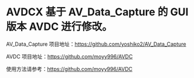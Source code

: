 AVDCX 基于 AV_Data_Capture 的 GUI 版本 AVDC 进行修改。
===================================================
AV_Data_Capture 项目地址：https://github.com/yoshiko2/AV_Data_Capture

AVDC 项目地址：https://github.com/moyy996/AVDC

使用方法请参考：https://github.com/moyy996/AVDC

